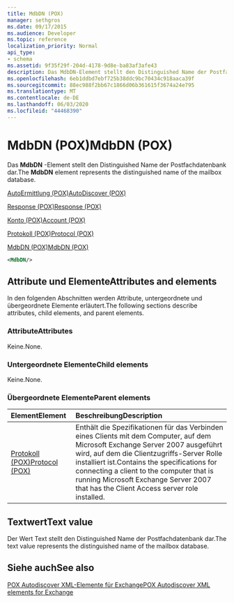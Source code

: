 ```yaml
---
title: MdbDN (POX)
manager: sethgros
ms.date: 09/17/2015
ms.audience: Developer
ms.topic: reference
localization_priority: Normal
api_type:
- schema
ms.assetid: 9f35f29f-204d-4178-9d8e-ba83af3afe43
description: Das MdbDN-Element stellt den Distinguished Name der Postfachdatenbank dar.
ms.openlocfilehash: 6eb1ddbd7ebf725b38ddc9bc70434c918aaca39f
ms.sourcegitcommit: 88ec988f2bb67c1866d06b361615f3674a24e795
ms.translationtype: MT
ms.contentlocale: de-DE
ms.lasthandoff: 06/03/2020
ms.locfileid: "44468390"
---
```

# <a name="mdbdn-pox"></a><span data-ttu-id="1ba2a-103">MdbDN (POX)</span><span class="sxs-lookup"><span data-stu-id="1ba2a-103">MdbDN (POX)</span></span>

<span data-ttu-id="1ba2a-104">Das **MdbDN** -Element stellt den Distinguished Name der Postfachdatenbank dar.</span><span class="sxs-lookup"><span data-stu-id="1ba2a-104">The **MdbDN** element represents the distinguished name of the mailbox database.</span></span> 
  
[<span data-ttu-id="1ba2a-105">AutoErmittlung (POX)</span><span class="sxs-lookup"><span data-stu-id="1ba2a-105">AutoDiscover (POX)</span></span>](autodiscover-pox.md)
  
[<span data-ttu-id="1ba2a-106">Response (POX)</span><span class="sxs-lookup"><span data-stu-id="1ba2a-106">Response (POX)</span></span>](response-pox.md)
  
[<span data-ttu-id="1ba2a-107">Konto (POX)</span><span class="sxs-lookup"><span data-stu-id="1ba2a-107">Account (POX)</span></span>](account-pox.md)
  
[<span data-ttu-id="1ba2a-108">Protokoll (POX)</span><span class="sxs-lookup"><span data-stu-id="1ba2a-108">Protocol (POX)</span></span>](protocol-pox.md)
  
[<span data-ttu-id="1ba2a-109">MdbDN (POX)</span><span class="sxs-lookup"><span data-stu-id="1ba2a-109">MdbDN (POX)</span></span>](mdbdn-pox.md)
  
```xml
<MdbDN/>
```

## <a name="attributes-and-elements"></a><span data-ttu-id="1ba2a-110">Attribute und Elemente</span><span class="sxs-lookup"><span data-stu-id="1ba2a-110">Attributes and elements</span></span>

<span data-ttu-id="1ba2a-111">In den folgenden Abschnitten werden Attribute, untergeordnete und übergeordnete Elemente erläutert.</span><span class="sxs-lookup"><span data-stu-id="1ba2a-111">The following sections describe attributes, child elements, and parent elements.</span></span>
  
### <a name="attributes"></a><span data-ttu-id="1ba2a-112">Attribute</span><span class="sxs-lookup"><span data-stu-id="1ba2a-112">Attributes</span></span>

<span data-ttu-id="1ba2a-113">Keine.</span><span class="sxs-lookup"><span data-stu-id="1ba2a-113">None.</span></span>
  
### <a name="child-elements"></a><span data-ttu-id="1ba2a-114">Untergeordnete Elemente</span><span class="sxs-lookup"><span data-stu-id="1ba2a-114">Child elements</span></span>

<span data-ttu-id="1ba2a-115">Keine.</span><span class="sxs-lookup"><span data-stu-id="1ba2a-115">None.</span></span>
  
### <a name="parent-elements"></a><span data-ttu-id="1ba2a-116">Übergeordnete Elemente</span><span class="sxs-lookup"><span data-stu-id="1ba2a-116">Parent elements</span></span>

|<span data-ttu-id="1ba2a-117">**Element**</span><span class="sxs-lookup"><span data-stu-id="1ba2a-117">**Element**</span></span>|<span data-ttu-id="1ba2a-118">**Beschreibung**</span><span class="sxs-lookup"><span data-stu-id="1ba2a-118">**Description**</span></span>|
|:-----|:-----|
|[<span data-ttu-id="1ba2a-119">Protokoll (POX)</span><span class="sxs-lookup"><span data-stu-id="1ba2a-119">Protocol (POX)</span></span>](protocol-pox.md) <br/> |<span data-ttu-id="1ba2a-120">Enthält die Spezifikationen für das Verbinden eines Clients mit dem Computer, auf dem Microsoft Exchange Server 2007 ausgeführt wird, auf dem die Clientzugriffs-Server Rolle installiert ist.</span><span class="sxs-lookup"><span data-stu-id="1ba2a-120">Contains the specifications for connecting a client to the computer that is running Microsoft Exchange Server 2007 that has the Client Access server role installed.</span></span>  <br/> |
   
## <a name="text-value"></a><span data-ttu-id="1ba2a-121">Textwert</span><span class="sxs-lookup"><span data-stu-id="1ba2a-121">Text value</span></span>

<span data-ttu-id="1ba2a-122">Der Wert Text stellt den Distinguished Name der Postfachdatenbank dar.</span><span class="sxs-lookup"><span data-stu-id="1ba2a-122">The text value represents the distinguished name of the mailbox database.</span></span>
  
## <a name="see-also"></a><span data-ttu-id="1ba2a-123">Siehe auch</span><span class="sxs-lookup"><span data-stu-id="1ba2a-123">See also</span></span>



[<span data-ttu-id="1ba2a-124">POX Autodiscover XML-Elemente für Exchange</span><span class="sxs-lookup"><span data-stu-id="1ba2a-124">POX Autodiscover XML elements for Exchange</span></span>](pox-autodiscover-xml-elements-for-exchange.md)

